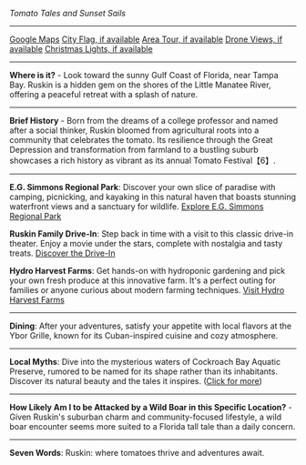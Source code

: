 *Tomato Tales and Sunset Sails*

---

[Google Maps](https://www.google.com/maps/place/Ruskin,+FL/data=!3m1!1e3)
[City Flag, if available](https://www.google.com/search?tbm=isch&q=Ruskin+FL+Flag+Picture)
[Area Tour, if available](https://www.youtube.com/results?search_query=Ruskin+FL+4k+tour)
[Drone Views, if available](https://www.youtube.com/results?search_query=Ruskin+FL+4k+drone)
[Christmas Lights, if available](https://www.youtube.com/results?search_query=Ruskin+FL+christmas+lights&sp=CAI%253D)

---

**Where is it?** - Look toward the sunny Gulf Coast of Florida, near Tampa Bay. Ruskin is a hidden gem on the shores of the Little Manatee River, offering a peaceful retreat with a splash of nature.

---

**Brief History** - Born from the dreams of a college professor and named after a social thinker, Ruskin bloomed from agricultural roots into a community that celebrates the tomato. Its resilience through the Great Depression and transformation from farmland to a bustling suburb showcases a rich history as vibrant as its annual Tomato Festival【6】.

---

**E.G. Simmons Regional Park**: Discover your own slice of paradise with camping, picnicking, and kayaking in this natural haven that boasts stunning waterfront views and a sanctuary for wildlife.
[Explore E.G. Simmons Regional Park](https://www.youtube.com/results?search_query=Ruskin+FL+E.G.+Simmons+Regional+Park)

**Ruskin Family Drive-In**: Step back in time with a visit to this classic drive-in theater. Enjoy a movie under the stars, complete with nostalgia and tasty treats.
[Discover the Drive-In](https://www.youtube.com/results?search_query=Ruskin+FL+Drive-In)

**Hydro Harvest Farms**: Get hands-on with hydroponic gardening and pick your own fresh produce at this innovative farm. It's a perfect outing for families or anyone curious about modern farming techniques.
[Visit Hydro Harvest Farms](https://www.youtube.com/results?search_query=Ruskin+FL+Hydro+Harvest+Farms)

---

**Dining**: After your adventures, satisfy your appetite with local flavors at the Ybor Grille, known for its Cuban-inspired cuisine and cozy atmosphere.

---

**Local Myths**: Dive into the mysterious waters of Cockroach Bay Aquatic Preserve, rumored to be named for its shape rather than its inhabitants. Discover its natural beauty and the tales it inspires.
([Click for more](https://www.google.com/search?q=Ruskin+FL+Cockroach+Bay+Aquatic+Preserve))

---

**How Likely Am I to be Attacked by a Wild Boar in this Specific Location?** - Given Ruskin's suburban charm and community-focused lifestyle, a wild boar encounter seems more suited to a Florida tall tale than a daily concern.

---

**Seven Words**: Ruskin: where tomatoes thrive and adventures await.